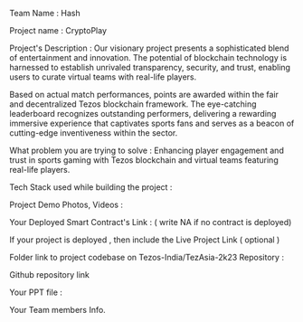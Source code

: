 Team Name : Hash

Project name : CryptoPlay

Project's Description : Our visionary project presents a sophisticated blend of entertainment and innovation. The potential of blockchain technology is harnessed to establish unrivaled transparency, security, and trust, enabling users to curate virtual teams with real-life players.

Based on actual match performances, points are awarded within the fair and decentralized Tezos blockchain framework. 
The eye-catching leaderboard recognizes outstanding performers, delivering a rewarding immersive experience that captivates sports fans and serves as a beacon of cutting-edge inventiveness within the sector.

What problem you are trying to solve : Enhancing player engagement and trust in sports gaming with Tezos blockchain and virtual teams featuring real-life players.

Tech Stack used while building the project : 

Project Demo Photos, Videos :  

Your Deployed Smart Contract's Link : ( write NA if no contract is deployed)

If your project is deployed , then include the Live Project Link ( optional ) 

Folder link to project codebase on Tezos-India/TezAsia-2k23 Repository : 

Github repository link 

Your PPT file  : 

Your Team members Info.

